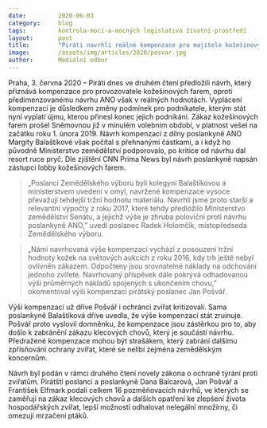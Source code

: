 ```yaml
---
date:         2020-06-03
category:     blog
tags:         kontrola-moci-a-mocných legislativa životní-prostředí
layout:       post
title:        "Piráti navrhli reálné kompenzace pro majitele kožešinových farem, napravují tak návrh ANO ovlivněný lobbisty"
image:        /assets/img/articles/2020/posvar.jpg
author:       Mediální odbor
---  
```



Praha, 3. června 2020 – Piráti dnes ve druhém čtení předložili návrh, který přiznává kompenzace pro provozovatele kožešinových farem, oproti předimenzovanému návrhu ANO však v reálných hodnotách. Vyplácení kompenzací je důsledkem změny podmínek pro podnikatele, kterým stát nyní vyplatí újmu, kterou přinesl konec jejich podnikání. Zákaz kožešinových farem prošel Sněmovnou již v minulém volebním období, v platnost vešel na začátku roku 1. února 2019. Návrh kompenzací z dílny poslankyně ANO Margity Balaštíkové však počítal s přehnanými částkami, a i když ho původně Ministerstvo zemědělství podporovalo, po kritice od návrhu dal resort ruce pryč. Dle zjištění CNN Prima News byl návrh poslankyně napsán zástupci lobby kožešinových farem.

> „Poslanci Zemědělského výboru byli kolegyní Balaštíkovou a ministerstvem uvedeni v omyl, navržené kompenzace vysoce převažují tehdejší tržní hodnotu materiálu. Navrhli jsme proto starší a relevantní výpočty z roku 2017, které tehdy předložilo Ministerstvo zemědělství Senátu, a jejichž výše je zhruba poloviční proti návrhu poslankyně ANO,” uvedl poslanec Radek Holomčík, místopředseda Zemědělského výboru.

> „Námi navrhovaná výše kompenzací vychází z posouzení tržní hodnoty kožek na světových aukcích z roku 2016, kdy trh ještě nebyl ovlivněn zákazem. Odpočteny jsou srovnatelné náklady na odchování jednoho zvířete. Navrhovaný příspěvek dále pokrývá odhadovanou výši průměrných nákladů spojených s ukončením chovu,” okomentoval výši kompenzací pirátský poslanec Jan Pošvář.

Výši kompenzací už dříve Pošvář i ochránci zvířat kritizovali. Sama poslankyně Balaštíková dříve uvedla, že výše kompenzací stát zruinuje. Pošvář proto vyslovil domněnku, že kompenzace jsou zástěrkou pro to, aby došlo k zabránění zákazu klecových chovů, který je součástí návrhu. Předražené kompenzace mohou být strašákem, který zabrání dalšímu zpřísňování ochrany zvířat, které se nelíbí zejména zemědělským koncernům. 

Návrh byl podán v rámci druhého čtení novely zákona o ochraně týrání proti zvířatům. Pirátští poslanci a poslankyně Dana Balcarová, Jan Pošvář a František Elfmark podali celkem 16 pozměňovacích návrhů, ve kterých se zaměřují na zákaz klecových chovů a dalších opatření ke zlepšení života hospodářských zvířat, lepší možnosti odhalovat nelegální množírny, či omezují mrzačení ptáků.

